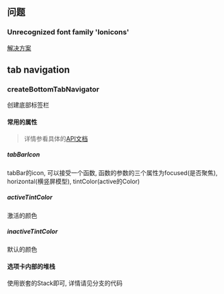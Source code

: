 ## 问题

### Unrecognized font family 'Ionicons' 

[解决方案](https://github.com/GeekyAnts/NativeBase/issues/72)

## tab navigation

### createBottomTabNavigator

创建底部标签栏

#### 常用的属性

> 详情参看具体的[API文档](https://reactnavigation.org/docs/en/bottom-tab-navigator.html)

##### tabBarIcon

tabBar的icon, 可以接受一个函数, 函数的参数的三个属性为focused(是否聚焦), horizontal(横竖屏模型), tintColor(active的Color)

##### activeTintColor

激活的颜色

##### inactiveTintColor

默认的颜色

#### 选项卡内部的堆栈

使用嵌套的Stack即可, 详情请见分支的代码


